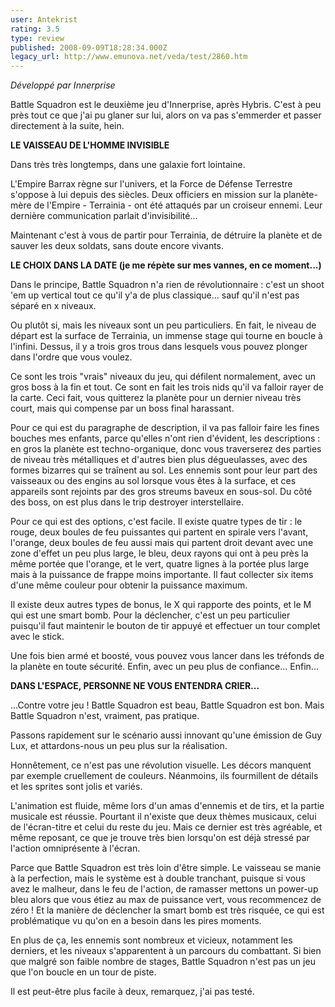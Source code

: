 ```yaml
---
user: Antekrist
rating: 3.5
type: review
published: 2008-09-09T18:28:34.000Z
legacy_url: http://www.emunova.net/veda/test/2860.htm
---
```

_Développé par Innerprise_  

  

Battle Squadron est le deuxième jeu d'Innerprise, après Hybris. C'est à peu près tout ce que j'ai pu glaner sur lui, alors on va pas s'emmerder et passer directement à la suite, hein.  

  

**LE VAISSEAU DE L'HOMME INVISIBLE**  

Dans très très longtemps, dans une galaxie fort lointaine.  

L'Empire Barrax règne sur l'univers, et la Force de Défense Terrestre s'oppose à lui depuis des siècles. Deux officiers en mission sur la planète-mère de l'Empire - Terrainia - ont été attaqués par un croiseur ennemi. Leur dernière communication parlait d'invisibilité...  

Maintenant c'est à vous de partir pour Terrainia, de détruire la planète et de sauver les deux soldats, sans doute encore vivants.  

  

**LE CHOIX DANS LA DATE (je me répète sur mes vannes, en ce moment...)**  

Dans le principe, Battle Squadron n'a rien de révolutionnaire : c'est un shoot 'em up vertical tout ce qu'il y'a de plus classique... sauf qu'il n'est pas séparé en x niveaux.  

Ou plutôt si, mais les niveaux sont un peu particuliers. En fait, le niveau de départ est la surface de Terrainia, un immense stage qui tourne en boucle à l'infini. Dessus, il y a trois gros trous dans lesquels vous pouvez plonger dans l'ordre que vous voulez.  

Ce sont les trois "vrais" niveaux du jeu, qui défilent normalement, avec un gros boss à la fin et tout. Ce sont en fait les trois nids qu'il va falloir rayer de la carte. Ceci fait, vous quitterez la planète pour un dernier niveau très court, mais qui compense par un boss final harassant.  

Pour ce qui est du paragraphe de description, il va pas falloir faire les fines bouches mes enfants, parce qu'elles n'ont rien d'évident, les descriptions : en gros la planète est techno-organique, donc vous traverserez des parties de niveau très métalliques et d'autres bien plus dégueulasses, avec des formes bizarres qui se traînent au sol. Les ennemis sont pour leur part des vaisseaux ou des engins au sol lorsque vous êtes à la surface, et ces appareils sont rejoints par des gros streums baveux en sous-sol. Du côté des boss, on est plus dans le trip destroyer interstellaire.  

Pour ce qui est des options, c'est facile. Il existe quatre types de tir : le rouge, deux boules de feu puissantes qui partent en spirale vers l'avant, l'orange, deux boules de feu aussi mais qui partent droit devant avec une zone d'effet un peu plus large, le bleu, deux rayons qui ont à peu près la même portée que l'orange, et le vert, quatre lignes à la portée plus large mais à la puissance de frappe moins importante. Il faut collecter six items d'une même couleur pour obtenir la puissance maximum.  

Il existe deux autres types de bonus, le X qui rapporte des points, et le M qui est une smart bomb. Pour la déclencher, c'est un peu particulier puisqu'il faut maintenir le bouton de tir appuyé et effectuer un tour complet avec le stick.  

Une fois bien armé et boosté, vous pouvez vous lancer dans les tréfonds de la planète en toute sécurité. Enfin, avec un peu plus de confiance... Enfin...  

  

**DANS L'ESPACE, PERSONNE NE VOUS ENTENDRA CRIER...**  

...Contre votre jeu ! Battle Squadron est beau, Battle Squadron est bon. Mais Battle Squadron n'est, vraiment, pas pratique.  

Passons rapidement sur le scénario aussi innovant qu'une émission de Guy Lux, et attardons-nous un peu plus sur la réalisation.  

Honnêtement, ce n'est pas une révolution visuelle. Les décors manquent par exemple cruellement de couleurs. Néanmoins, ils fourmillent de détails et les sprites sont jolis et variés.  

L'animation est fluide, même lors d'un amas d'ennemis et de tirs, et la partie musicale est réussie. Pourtant il n'existe que deux thèmes musicaux, celui de l'écran-titre et celui du reste du jeu. Mais ce dernier est très agréable, et même reposant, ce que je trouve très bien lorsqu'on est déjà stressé par l'action omniprésente à l'écran.  

Parce que Battle Squadron est très loin d'être simple. Le vaisseau se manie à la perfection, mais le système est à double tranchant, puisque si vous avez le malheur, dans le feu de l'action, de ramasser mettons un power-up bleu alors que vous étiez au max de puissance vert, vous recommencez de zéro ! Et la manière de déclencher la smart bomb est très risquée, ce qui est problématique vu qu'on en a besoin dans les pires moments.  

En plus de ça, les ennemis sont nombreux et vicieux, notamment les derniers, et les niveaux s'apparentent à un parcours du combattant. Si bien que malgré son faible nombre de stages, Battle Squadron n'est pas un jeu que l'on boucle en un tour de piste.  

Il est peut-être plus facile à deux, remarquez, j'ai pas testé.